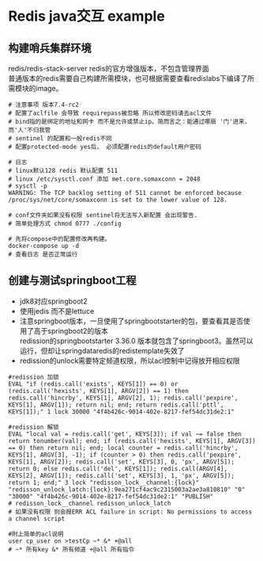 # Redis java交互 example

## 构建哨兵集群环境

redis/redis-stack-server redis的官方增强版本，不包含管理界面  
普通版本的redis需要自己构建所需模块，也可根据需要查看redislabs下编译了所需模块的image。

```shell
# 注意事项 版本7.4-rc2
# 配置了aclfile 会导致 requirepass被忽略 所以修改密码请去acl文件
# bind指的是绑定的地址和网卡 而不是允许或禁止ip。简而言之：能通过哪扇 '门'进来，而'人'不归我管
# sentinel 的配置和一般redis不同
# 配置protected-mode yes后， 必须配置redis的default用户密码

# 日志
# linux默认128 redis 默认配置 511 
# linux /etc/sysctl.conf 添加 met.core.somaxconn = 2048
# sysctl -p
WARNING: The TCP backlog setting of 511 cannot be enforced because /proc/sys/net/core/somaxconn is set to the lower value of 128.

# conf文件夹如果没有权限 sentinel将无法写入新配置 会出现警告.
# 简单处理方式 chmod 0777 ./config

# 先将compose中的配置修改再构建。
docker-compose up -d
# 查看日志 是否正常运行
```

## 创建与测试springboot工程

- jdk8对应springboot2  
- 使用jedis 而不是lettuce
- 注意springboot版本，一旦使用了springbootstarter的包，要查看其是否使用了高于springboot2的版本  
  redission的springbootstarter 3.36.0 版本就包含了springboot3。虽然可以运行，但却让springdataredis的redistemplate失效了
- redission的unlock需要特定频道权限，所以acl控制中记得放开相应权限
  
```shell
#redission 加锁
EVAL "if (redis.call('exists', KEYS[1]) == 0) or (redis.call('hexists', KEYS[1], ARGV[2]) == 1) then redis.call('hincrby', KEYS[1], ARGV[2], 1); redis.call('pexpire', KEYS[1], ARGV[1]); return nil; end; return redis.call('pttl', KEYS[1]);" 1 lock 30000 "4f4b426c-9014-402e-8217-fef54dc31de2:1"

#redission 解锁
EVAL "local val = redis.call('get', KEYS[3]); if val ~= false then return tonumber(val); end; if (redis.call('hexists', KEYS[1], ARGV[3]) == 0) then return nil; end; local counter = redis.call('hincrby', KEYS[1], ARGV[3], -1); if (counter > 0) then redis.call('pexpire', KEYS[1], ARGV[2]); redis.call('set', KEYS[3], 0, 'px', ARGV[5]); return 0; else redis.call('del', KEYS[1]); redis.call(ARGV[4], KEYS[2], ARGV[1]); redis.call('set', KEYS[3], 1, 'px', ARGV[5]); return 1; end;" 3 lock "redisson_lock__channel:{lock}" "redisson_unlock_latch:{lock}:9ea271cf4ac9c2315003a2ae3a810810" "0" "30000" "4f4b426c-9014-402e-8217-fef54dc31de2:1" "PUBLISH"
# redisson_lock__channel redisson_unlock_latch
# 如果没有权限 则会报ERR ACL failure in script: No permissions to access a channel script

#附上简单的acl说明
user cp_user on >testCp ~* &* +@all
# ~* 所有key &* 所有频道 +@all 所有指令
```


